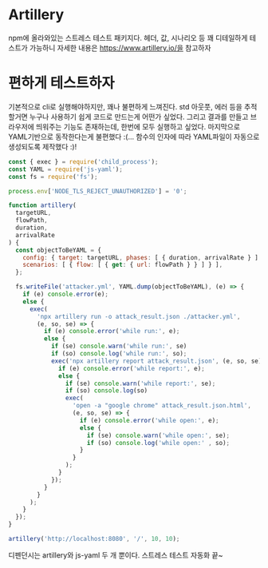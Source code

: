 # Artillery
npm에 올라와있는 스트레스 테스트 패키지다. 헤더, 값, 시나리오 등 꽤 디테일하게 테스트가 가능하니 자세한 내용은 https://www.artillery.io/을 참고하자
# 편하게 테스트하자
기본적으로 cli로 실행해야하지만, 꽤나 불편하게 느껴진다. std 아웃풋, 에러 등을 추적할거면 누구나 사용하기 쉽게 코드로 만드는게 어떤가 싶었다. 그리고 결과를 만들고 브라우저에 띄워주는 기능도 존재하는데,
한번에 모두 실행하고 싶었다. 마지막으로 YAML기반으로 동작한다는게 불편했다 :(... 함수의 인자에 따라 YAML파일이 자동으로 생성되도록 제작했다 :)!
```javascript
const { exec } = require('child_process');
const YAML = require('js-yaml');
const fs = require('fs');

process.env['NODE_TLS_REJECT_UNAUTHORIZED'] = '0';

function artillery(
  targetURL,
  flowPath,
  duration,
  arrivalRate
) {
  const objectToBeYAML = {
    config: { target: targetURL, phases: [ { duration, arrivalRate } ] },
    scenarios: [ { flow: [ { get: { url: flowPath } } ] } ],
  };

  fs.writeFile('attacker.yml', YAML.dump(objectToBeYAML), (e) => {
    if (e) console.error(e);
    else {
      exec(
        'npx artillery run -o attack_result.json ./attacker.yml',
        (e, so, se) => {
          if (e) console.error('while run:', e);
          else {
            if (se) console.warn('while run:', se)
            if (so) console.log('while run:', so);
            exec('npx artillery report attack_result.json', (e, so, se) => {
              if (e) console.error('while report:', e);
              else { 
                if (se) console.warn('while report:', se);
                if (so) console.log(so) 
                exec(
                  'open -a "google chrome" attack_result.json.html',
                  (e, so, se) => {
                    if (e) console.error('while open:', e);
                    else {
                      if (se) console.warn('while open:', se);
                      if (so) console.log('while open:' , so);
                    } 
                  }
                );
              }
            });
          }
        }
      );
    }
  });
}

artillery('http://localhost:8080', '/', 10, 10);
```
디펜던시는 artillery와 js-yaml 두 개 뿐이다. 스트레스 테스트 자동화 끝~
